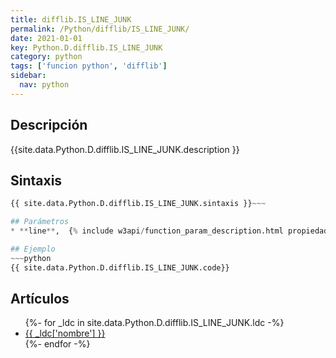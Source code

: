 ```yaml
---
title: difflib.IS_LINE_JUNK
permalink: /Python/difflib/IS_LINE_JUNK/
date: 2021-01-01
key: Python.D.difflib.IS_LINE_JUNK
category: python
tags: ['funcion python', 'difflib']
sidebar: 
  nav: python
---
```


## Descripción
{{site.data.Python.D.difflib.IS_LINE_JUNK.description }}

## Sintaxis
~~~python
{{ site.data.Python.D.difflib.IS_LINE_JUNK.sintaxis }}~~~

## Parámetros
* **line**,  {% include w3api/function_param_description.html propiedad=site.data.Python.D.difflib.IS_LINE_JUNK valor="line" %}

## Ejemplo
~~~python
{{ site.data.Python.D.difflib.IS_LINE_JUNK.code}}
~~~

## Artículos
<ul>
{%- for _ldc in site.data.Python.D.difflib.IS_LINE_JUNK.ldc -%}
   <li>
       <a href="{{_ldc['url'] }}">{{ _ldc['nombre'] }}</a>
   </li>
{%- endfor -%}
</ul>
